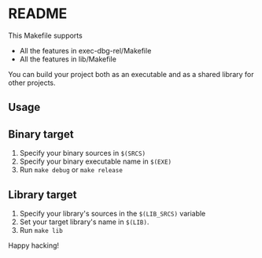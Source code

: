 # README

This Makefile supports
- All the features in exec-dbg-rel/Makefile
- All the features in lib/Makefile

You can build your project both as an executable and as a shared library
for other projects.

## Usage

## Binary target
1. Specify your binary sources in `$(SRCS)`
2. Specify your binary executable name in `$(EXE)`
3. Run `make debug` or `make release`

## Library target

1. Specify your library's sources in the `$(LIB_SRCS)` variable
2. Set your target library's name in `$(LIB)`.
3. Run `make lib`

Happy hacking!
